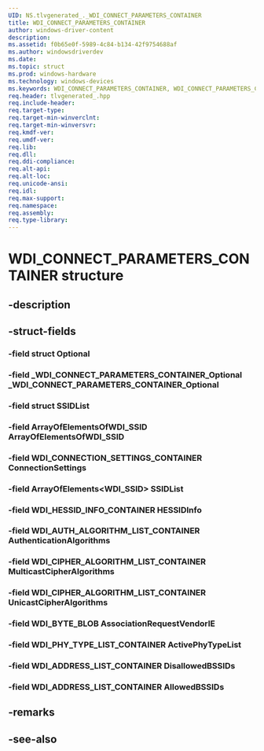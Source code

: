 ```yaml
---
UID: NS.tlvgenerated_._WDI_CONNECT_PARAMETERS_CONTAINER
title: WDI_CONNECT_PARAMETERS_CONTAINER
author: windows-driver-content
description: 
ms.assetid: f0b65e0f-5989-4c84-b134-42f9754688af
ms.author: windowsdriverdev
ms.date: 
ms.topic: struct
ms.prod: windows-hardware
ms.technology: windows-devices
ms.keywords: WDI_CONNECT_PARAMETERS_CONTAINER, WDI_CONNECT_PARAMETERS_CONTAINER, *PWDI_CONNECT_PARAMETERS_CONTAINER
req.header: tlvgenerated_.hpp
req.include-header:
req.target-type:
req.target-min-winverclnt:
req.target-min-winversvr:
req.kmdf-ver:
req.umdf-ver:
req.lib:
req.dll:
req.ddi-compliance:
req.alt-api:
req.alt-loc:
req.unicode-ansi:
req.idl:
req.max-support:
req.namespace:
req.assembly:
req.type-library:
---
```


# WDI_CONNECT_PARAMETERS_CONTAINER structure

## -description



## -struct-fields

### -field struct Optional			
 	
### -field _WDI_CONNECT_PARAMETERS_CONTAINER_Optional _WDI_CONNECT_PARAMETERS_CONTAINER_Optional			
 	
### -field struct SSIDList			
 	
### -field ArrayOfElementsOfWDI_SSID ArrayOfElementsOfWDI_SSID			
 	
### -field WDI_CONNECTION_SETTINGS_CONTAINER ConnectionSettings			
 	
### -field ArrayOfElements<WDI_SSID> SSIDList			
 	
### -field WDI_HESSID_INFO_CONTAINER HESSIDInfo			
 	
### -field WDI_AUTH_ALGORITHM_LIST_CONTAINER AuthenticationAlgorithms			
 	
### -field WDI_CIPHER_ALGORITHM_LIST_CONTAINER MulticastCipherAlgorithms			
 	
### -field WDI_CIPHER_ALGORITHM_LIST_CONTAINER UnicastCipherAlgorithms			
 	
### -field WDI_BYTE_BLOB AssociationRequestVendorIE			
 	
### -field WDI_PHY_TYPE_LIST_CONTAINER ActivePhyTypeList			
 	
### -field WDI_ADDRESS_LIST_CONTAINER DisallowedBSSIDs			
 	
### -field WDI_ADDRESS_LIST_CONTAINER AllowedBSSIDs			
 	
## -remarks

## -see-also